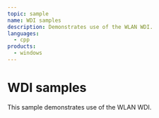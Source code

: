 ```yaml
---
topic: sample
name: WDI samples
description: Demonstrates use of the WLAN WDI.
languages:
  - cpp
products:
  - windows
---
```


<!---
    name: WDI samples
    platform: KMDF
    language: cpp
    category: Network
    description: WDI samples
    samplefwlink: https://go.microsoft.com/fwlink/p/?linkid=869056
--->

# WDI samples

This sample demonstrates use of the WLAN WDI.
